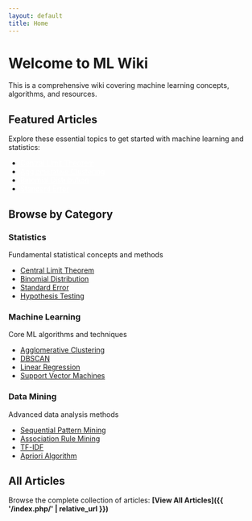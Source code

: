 ```yaml
---
layout: default
title: Home
---
```


# Welcome to ML Wiki

This is a comprehensive wiki covering machine learning concepts, algorithms, and resources.

<div class="featured-section">
  <h2>Featured Articles</h2>
  <p>Explore these essential topics to get started with machine learning and statistics:</p>
  <ul>
    <li><a href="{{ '/index.php/Central_Limit_Theorem' | relative_url }}" style="color: white;">Central Limit Theorem</a></li>
    <li><a href="{{ '/index.php/Agglomerative_Clustering' | relative_url }}" style="color: white;">Agglomerative Clustering</a></li>
    <li><a href="{{ '/index.php/Binomial_Distribution' | relative_url }}" style="color: white;">Binomial Distribution</a></li>
    <li><a href="{{ '/index.php/Standard_Error' | relative_url }}" style="color: white;">Standard Error</a></li>
  </ul>
</div>

## Browse by Category

<div class="category-grid">
  <div class="category-card">
    <h3>Statistics</h3>
    <p>Fundamental statistical concepts and methods</p>
    <ul>
      <li><a href="{{ '/index.php/Central_Limit_Theorem' | relative_url }}">Central Limit Theorem</a></li>
      <li><a href="{{ '/index.php/Binomial_Distribution' | relative_url }}">Binomial Distribution</a></li>
      <li><a href="{{ '/index.php/Standard_Error' | relative_url }}">Standard Error</a></li>
      <li><a href="{{ '/index.php/Hypothesis_Testing' | relative_url }}">Hypothesis Testing</a></li>
    </ul>
  </div>

  <div class="category-card">
    <h3>Machine Learning</h3>
    <p>Core ML algorithms and techniques</p>
    <ul>
      <li><a href="{{ '/index.php/Agglomerative_Clustering' | relative_url }}">Agglomerative Clustering</a></li>
      <li><a href="{{ '/index.php/DBSCAN' | relative_url }}">DBSCAN</a></li>
      <li><a href="{{ '/index.php/Linear_Regression' | relative_url }}">Linear Regression</a></li>
      <li><a href="{{ '/index.php/Support_Vector_Machines' | relative_url }}">Support Vector Machines</a></li>
    </ul>
  </div>

  <div class="category-card">
    <h3>Data Mining</h3>
    <p>Advanced data analysis methods</p>
    <ul>
      <li><a href="{{ '/index.php/Sequential_Pattern_Mining' | relative_url }}">Sequential Pattern Mining</a></li>
      <li><a href="{{ '/index.php/Association_Rule_Mining' | relative_url }}">Association Rule Mining</a></li>
      <li><a href="{{ '/index.php/TF-IDF' | relative_url }}">TF-IDF</a></li>
      <li><a href="{{ '/index.php/Apriori' | relative_url }}">Apriori Algorithm</a></li>
    </ul>
  </div>
</div>

## All Articles

Browse the complete collection of articles: **[View All Articles]({{ '/index.php/' | relative_url }})**
